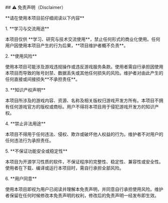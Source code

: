 \## ⚠️ 免责声明（Disclaimer）



\*\*请在使用本项目前仔细阅读以下内容\*\*



1\. \*\*学习与交流用途\*\*  

本项目仅供 \*\*学习、研究与技术交流使用\*\*，禁止任何形式的商业化使用。任何用户因使用本项目产生的行为后果，\*\*项目维护者概不负责\*\*。



2\. \*\*使用风险\*\*  

使用本项目可能涉及游戏违规操作或违反游戏服务条款。使用者需自行承担因使用本项目而导致的账号封禁、数据丢失或其他任何损失的风险。维护者对由此产生的任何直接或间接损失\*\*不承担责任\*\*。



3\. \*\*知识产权声明\*\*  

本项目所涉及的游戏内容、资源、名称及相关版权归游戏开发方所有。本项目不拥有任何游戏官方的版权或商标。用户不得将本项目用于侵犯游戏开发方的知识产权。



4\. \*\*禁止非法用途\*\*  

本项目不得用于任何违法、侵权、欺诈或破坏他人权益的行为。维护者不对用户的任何违法行为承担责任。



5\. \*\*不保证功能安全或稳定性\*\*  

本项目为开源学习性质的软件，不保证程序的完整性、稳定性、兼容性或安全性。使用者在下载、编译或运行本项目时，需自行承担全部风险。



6\. \*\*用户同意\*\*  

使用本项目即视为用户已阅读并理解本免责声明，并同意自行承担使用风险。维护者保留在任何时候修改本免责声明的权利，修改后的免责声明一经发布即生效。



